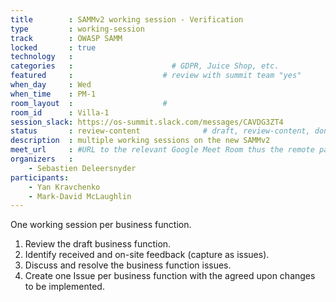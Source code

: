 ```yaml
---
title        : SAMMv2 working session - Verification
type         : working-session
track        : OWASP SAMM
locked       : true
technology   :
categories   :                      # GDPR, Juice Shop, etc.
featured     :                    # review with summit team "yes"
when_day     : Wed
when_time    : PM-1
room_layout  :                    #
room_id      : Villa-1
session_slack: https://os-summit.slack.com/messages/CAVDG3ZT4
status       : review-content              # draft, review-content, done
description  : multiple working sessions on the new SAMMv2
meet_url     : #URL to the relevant Google Meet Room thus the remote participants can join a session
organizers   :
    - Sebastien Deleersnyder
participants:
    - Yan Kravchenko
    - Mark-David McLaughlin
---
```


One working session per business function.
1) Review the draft business function.
2) Identify received and on-site feedback (capture as issues).
3) Discuss and resolve the business function issues.
4) Create one Issue per business function with the agreed upon changes to be implemented.
